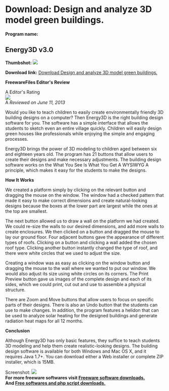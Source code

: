 # Download: Design and analyze 3D model green buildings.

**Program name:**

## Energy3D v3.0

  
**Thumbshot:** ![](http://www.freewarefiles.com/screenshot/energy3d_md.jpg)   
  
**Download link:** [Download Design and analyze 3D model green buildings.](http://freesoftwares.boysofts.com/Energy3D_program_88208.html)  
  


**FreewareFiles Editor's Review**  
  


A Editor's Rating  
![](http://www.freewarefiles.com/images/rating/5.gif)  
A _Reviewed on June 11, 2013_  
  
Would you like to teach children to easily create environmentally friendly 3D building designs on a computer? Then Energy3D is the right building design software for you. The software has a simple interface that allows the students to sketch even an entire village quickly. Children will easily design green houses like professionals while enjoying the simple and engaging processes. 

Energy3D brings the power of 3D modeling to children aged between six and eighteen years old. The program has 21 buttons that allow users to create their designs and make necessary adjustments. The building design software works on the What You See Is What You Get A WYSIWYG A principle, which makes it easy for the students to make the designs.

**How It Works**

We created a platform simply by clicking on the relevant button and dragging the mouse on the window. The window had a checked pattern that made it easy to make correct dimensions and create natural-looking designs because the boxes at the lower part are largest while the ones at the top are smallest.

The next button allowed us to draw a wall on the platform we had created. We could re-size the walls to our desired dimensions, and add more walls to create enclosures. We then clicked on a button and dragged the mouse to lay our ground floor. Four adjacent buttons gave the appearance of different types of roofs. Clicking on a button and clicking a wall added the chosen roof type. Clicking another button instantly changed the type of roof, and there were white circles that we used to adjust the size.

Creating a window was as easy as clicking on the window button and dragging the mouse to the wall where we wanted to put our window. We would also adjust its size using white circles on its corners. The Print Preview button gave us images of the complete design and each of its sides, which we could print, cut out and use to assemble a physical structure.

There are Zoom and Move buttons that allow users to focus on specific parts of their designs. There is also an Undo button that the students can use to make changes. In addition, the program features a helidon that can be used to analyze solar heating for the designed buildings and generate radiation heat maps for all 12 months.

**Conclusion**

Although Energy3D has only basic features, they suffice to teach students 3D modeling and help them create realistic-looking designs. The building design software is available for both Windows and Mac OS X, and it requires Java 1.7+. You can download either a Web installer or complete ZIP installer, which is 15MB.

  
  
Screenshot: ![](http://www.freewarefiles.com/screenshot/energy3d.jpg)   
**For more freeware softwares visit [Freeware software downloads.](http://freesoftwares.boysofts.com/)**   
**And [Free softwares and php script downloads.](http://www.boysofts.com/)**

